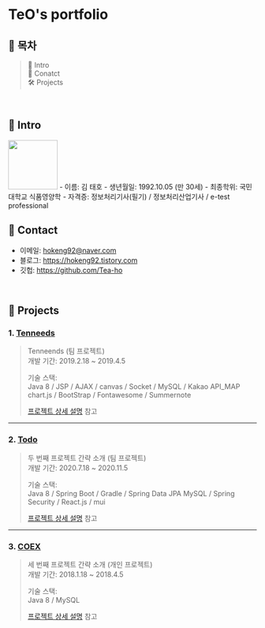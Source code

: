 # TeO's portfolio
## :pushpin: 목차
> 📝 Intro </br>
> 🔗 Conatct </br>
> 🛠 Projects
</br>

## :pushpin: Intro
<img src=https://user-images.githubusercontent.com/119651889/235159873-3e1d74a8-b8f4-4578-8e94-008f0af3075c.png width="100"/>
- 이름: 김 태호
- 생년월일: 1992.10.05 (만 30세)
- 최종학위: 국민대학교 식품영양학
- 자격증: 정보처리기사(필기) / 정보처리산업기사 / e-test professional

</br>

## :pushpin: Contact
- 이메일: hokeng92@naver.com
- 블로그: https://hokeng92.tistory.com
- 깃헙: https://github.com/Tea-ho

</br>

## :pushpin: Projects
### 1. [Tenneeds](https://github.com/Tea-ho/ten__needs)
>Tenneends (팀 프로젝트)  
>개발 기간: 2019.2.18 ~ 2019.4.5  
>  
>기술 스택:  
>Java 8 / JSP / AJAX / canvas / Socket / MySQL / Kakao API_MAP  
>chart.js / BootStrap / Fontawesome / Summernote 
>  
>[프로젝트 상세 설명](https://github.com/Integerous/goQuality) 참고

---

### 2. [Todo](https://github.com/Tea-ho/todo)
>두 번째 프로젝트 간략 소개  (팀 프로젝트)  
>개발 기간: 2020.7.18 ~ 2020.11.5  
>  
>기술 스택:  
>Java 8 / Spring Boot / Gradle / Spring Data JPA
>MySQL / Spring Security / React.js / mui  
>  
>[프로젝트 상세 설명](https://github.com/Integerous/goQuality) 참고

---

### 3. [COEX](https://github.com/Tea-ho/COEX)
>세 번째 프로젝트 간략 소개  (개인 프로젝트)  
>개발 기간: 2018.1.18 ~ 2018.4.5  
>  
>기술 스택:  
>Java 8 / MySQL
>  
>[프로젝트 상세 설명](https://github.com/Integerous/goQuality) 참고

